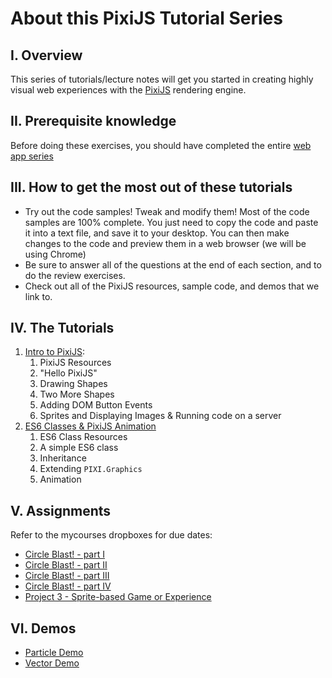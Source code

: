 # About this PixiJS Tutorial Series
## I. Overview
This series of tutorials/lecture notes will get you started in creating highly visual web experiences with the [PixiJS](http://www.pixijs.com) rendering engine.

## II. Prerequisite knowledge
Before doing these exercises, you should have completed the entire [web app series](./web-apps-0.md)

## III. How to get the most out of these tutorials
- Try out the code samples! Tweak and modify them! Most of the code samples are 100% complete. You just need to copy the code and paste it into a text file, and save it to your desktop. You can then make changes to the code and preview them in a web browser (we will be using Chrome)
- Be sure to answer all of the questions at the end of each section, and to do the review exercises.
- Check out all of the PixiJS resources, sample code, and demos that we link to.

## IV. The Tutorials
1. [Intro to PixiJS](./pixi-js-1.md):
    1. PixiJS Resources
    1. "Hello PixiJS"
    1. Drawing Shapes
    1. Two More Shapes
    1. Adding DOM Button Events
    1. Sprites and Displaying Images & Running code on a server
1. [ES6 Classes & PixiJS Animation](./pixi-js-2.md)
    1. ES6 Class Resources
    1. A simple ES6 class
    1. Inheritance
    1. Extending `PIXI.Graphics`
    1. Animation
 
## V. Assignments
Refer to the mycourses dropboxes for due dates:
- [Circle Blast! - part I](./HW-circle-blast.md)
- [Circle Blast! - part II](./HW-circle-blast-2.md)
- [Circle Blast! - part III](./HW-circle-blast-3.md)
- [Circle Blast! - part IV](./HW-circle-blast-4.md)
- [Project 3 - Sprite-based Game or Experience](../projects/project3.md)

## VI. Demos
- [Particle Demo](./_files/particle-demo.zip)
- [Vector Demo](./_files/PixiJS-vectors.zip)
